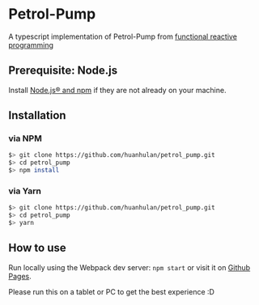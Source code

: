 # Petrol-Pump

A typescript implementation of Petrol-Pump from [functional reactive programming](https://www.amazon.com/Functional-Reactive-Programming-Stephen-Blackheath/dp/1633430103)

## Prerequisite: Node.js

Install [Node.js® and npm](https://nodejs.org/en/download/current/) if they are not already on your machine.

## Installation

### via NPM

```bash
$> git clone https://github.com/huanhulan/petrol_pump.git
$> cd petrol_pump
$> npm install
```

### via Yarn

```bash
$> git clone https://github.com/huanhulan/petrol_pump.git
$> cd petrol_pump
$> yarn
```

## How to use

Run locally using the Webpack dev server: `npm start` or visit it on [Github Pages](https://huanhulan.github.io/petrol_pump/).

Please run this on a tablet or PC to get the best experience :D

